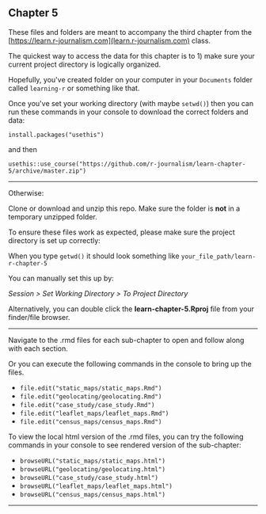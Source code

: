 ## Chapter 5

These files and folders are meant to accompany the third chapter from the [https://learn.r-journalism.com](learn.r-journalism.com) class.

The quickest way to access the data for this chapter is to 1) make sure your current project directory is logically organized. 

Hopefully, you've created folder on your computer in your `Documents` folder called `learning-r` or something like that.

Once you've set your working directory (with maybe `setwd()`) then you can run these commands in your console to download the correct folders and data:

```
install.packages("usethis")
```

and then

```
usethis::use_course("https://github.com/r-journalism/learn-chapter-5/archive/master.zip")
```

----

Otherwise:

Clone or download and unzip this repo. Make sure the folder is **not** in a temporary unzipped folder.

To ensure these files work as expected, please make sure the project directory is set up correctly: 

When you type `getwd()` it should look something like `your_file_path/learn-r-chapter-5`

You can manually set this up by:

*Session > Set Working Directory > To Project Directory*

Alternatively, you can double click the **learn-chapter-5.Rproj** file from your finder/file browser.

----

Navigate to the .rmd files for each sub-chapter to open and follow along with each section.

Or you can execute the following commands in the console to bring up the files.

* `file.edit("static_maps/static_maps.Rmd")`
* `file.edit("geolocating/geolocating.Rmd")`
* `file.edit("case_study/case_study.Rmd")`
* `file.edit("leaflet_maps/leaflet_maps.Rmd")`
* `file.edit("census_maps/census_maps.Rmd")`


To view the local html version of the .rmd files, you can try the following commands in your console to see rendered version of the sub-chapter:

* `browseURL("static_maps/static_maps.html")`
* `browseURL("geolocating/geolocating.html")`
* `browseURL("case_study/case_study.html")`
* `browseURL("leaflet_maps/leaflet_maps.html")`
* `browseURL("census_maps/census_maps.html")`
----
